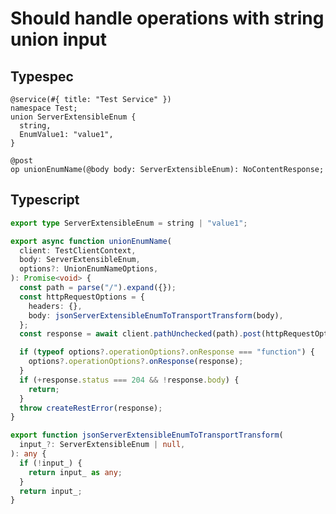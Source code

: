 # Should handle operations with string union input

## Typespec

```tsp
@service(#{ title: "Test Service" })
namespace Test;
union ServerExtensibleEnum {
  string,
  EnumValue1: "value1",
}

@post
op unionEnumName(@body body: ServerExtensibleEnum): NoContentResponse;
```

## Typescript

```ts src/models/models.ts type ServerExtensibleEnum
export type ServerExtensibleEnum = string | "value1";
```

```ts src/api/testClientOperations.ts function unionEnumName
export async function unionEnumName(
  client: TestClientContext,
  body: ServerExtensibleEnum,
  options?: UnionEnumNameOptions,
): Promise<void> {
  const path = parse("/").expand({});
  const httpRequestOptions = {
    headers: {},
    body: jsonServerExtensibleEnumToTransportTransform(body),
  };
  const response = await client.pathUnchecked(path).post(httpRequestOptions);

  if (typeof options?.operationOptions?.onResponse === "function") {
    options?.operationOptions?.onResponse(response);
  }
  if (+response.status === 204 && !response.body) {
    return;
  }
  throw createRestError(response);
}
```

```ts src/models/serializers.ts function jsonServerExtensibleEnumToTransportTransform
export function jsonServerExtensibleEnumToTransportTransform(
  input_?: ServerExtensibleEnum | null,
): any {
  if (!input_) {
    return input_ as any;
  }
  return input_;
}
```
